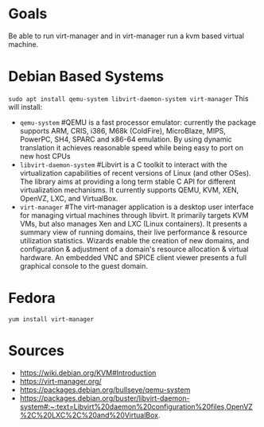 # Goals
Be able to run virt-manager and in virt-manager run a kvm based virtual machine.


# Debian Based Systems
`sudo apt install qemu-system libvirt-daemon-system virt-manager` 
This will install:
* `qemu-system` #QEMU is a fast processor emulator: currently the package supports ARM, CRIS, i386, M68k (ColdFire), MicroBlaze, MIPS, PowerPC, SH4, SPARC and x86-64 emulation. By using dynamic translation it achieves reasonable speed while being easy to port on new host CPUs
* `libvirt-daemon-system` #Libvirt is a C toolkit to interact with the virtualization capabilities of recent versions of Linux (and other OSes). The library aims at providing a long term stable C API for different virtualization mechanisms. It currently supports QEMU, KVM, XEN, OpenVZ, LXC, and VirtualBox.
* `virt-manager` #The virt-manager application is a desktop user interface for managing virtual machines through libvirt. It primarily targets KVM VMs, but also manages Xen and LXC (Linux containers). It presents a summary view of running domains, their live performance & resource utilization statistics. Wizards enable the creation of new domains, and configuration & adjustment of a domain's resource allocation & virtual hardware. An embedded VNC and SPICE client viewer presents a full graphical console to the guest domain.


# Fedora
`yum install virt-manager`










# Sources
* https://wiki.debian.org/KVM#Introduction
* https://virt-manager.org/
* https://packages.debian.org/bullseye/qemu-system
* https://packages.debian.org/buster/libvirt-daemon-system#:~:text=Libvirt%20daemon%20configuration%20files,OpenVZ%2C%20LXC%2C%20and%20VirtualBox.
